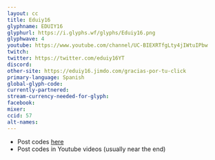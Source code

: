 ```yaml
---
layout: cc
title: Eduiy16
glyphname: EDUIY16
glyphurl: https://i.glyphs.wf/glyphs/Eduiy16.png
glyphwave: 4
youtube: https://www.youtube.com/channel/UC-BIEXRTfgLty4jIWtuIPbw
twitch: 
twitter: https://twitter.com/eduiy16YT
discord: 
other-site: https://eduiy16.jimdo.com/gracias-por-tu-click
primary-language: Spanish
global-glyph-code: 
currently-partnered: 
stream-currency-needed-for-glyph: 
facebook: 
mixer: 
ccid: 57
alt-names: 
---
```

* Post codes [here](https://eduiy16.jimdo.com/gracias-por-tu-click)
* Post codes in Youtube videos (usually near the end)
